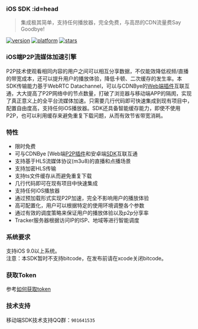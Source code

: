 ### iOS SDK :id=head
> 集成极其简单，支持任何播放器，完全免费，与高昂的CDN流量费Say Goodbye!

<a href="https://cocoapods.org/pods/CDNByeSDK"><img src="https://img.shields.io/cocoapods/v/CDNByeSDK.svg?style=flat" alt="version"></a>
<a href="https://cocoapods.org/pods/CDNByeSDK"><img src="https://img.shields.io/cocoapods/p/CDNByeSDK.svg?style=flat" alt="platform"></a>
<a href="https://github.com/cdnbye/ios-p2p-engine"><img src="https://img.shields.io/github/stars/cdnbye/ios-p2p-engine.svg?style=social&label=Star" alt="stars"></a>

### iOS端P2P流媒体加速引擎
P2P技术使观看相同内容的用户之间可以相互分享数据，不仅能效降低视频/直播的带宽成本，还可以提升用户的播放体验，降低卡顿、二次缓存的发生率。本SDK传输能力基于WebRTC Datachannel，可以与CDNBye的[Web端插件](https://github.com/cdnbye/hlsjs-p2p-engine)互联互通，大大提高了P2P网络中的节点数量，打破了浏览器与移动端APP的隔阂，实现了真正意义上的全平台流媒体加速。只需要几行代码即可快速集成到现有项目中，配置自由度高，支持任何iOS播放器。SDK还具备智能缓存能力，即使不使用P2P，也可以利用缓存来避免重复下载问题，从而有效节省带宽消耗。

### 特性
- 限时免费
- 可与CDNBye [Web端[P2P插件](https://github.com/cdnbye/hlsjs-p2p-engine)和安卓端[SDK](https://github.com/cdnbye/android-p2p-engine)互联互通
- 支持基于HLS流媒体协议(m3u8)的直播和点播场景
- 支持加密HLS传输
- 支持ts文件缓存从而避免重复下载
- 几行代码即可在现有项目中快速集成
- 支持任何iOS播放器
- 通过预加载形式实现P2P加速，完全不影响用户的播放体验
- 高可配置化，用户可以根据特定的使用环境调整各个参数
- 通过有效的调度策略来保证用户的播放体验以及p2p分享率
- Tracker服务器根据访问IP的ISP、地域等进行智能调度

### 系统要求
支持iOS 9.0以上系统。
<br>注意：本SDK暂时不支持bitcode，在发布前请在xcode关闭bitcode。

### 获取Token
参考[如何获取token](/bindings.md?id=绑定-app-id-并获取token)

### 技术支持
移动端SDK技术支持QQ群：`901641535`